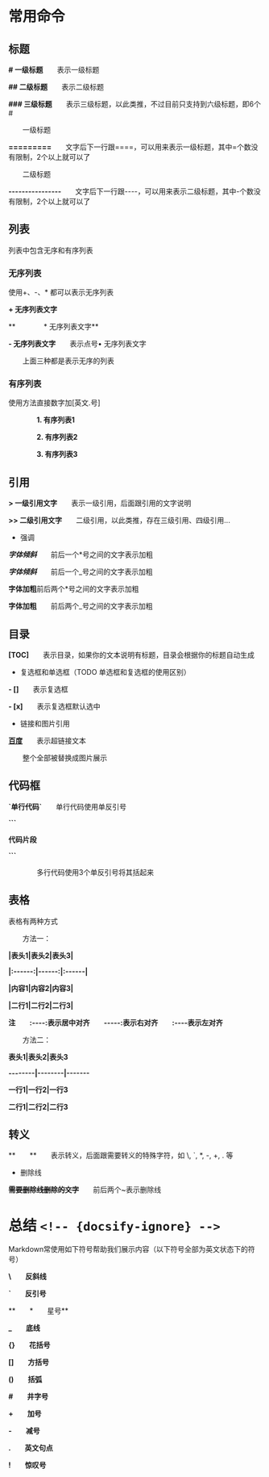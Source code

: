 # 常用命令

## 标题

**# 一级标题**　　表示一级标题

**## 二级标题**　　表示二级标题

**### 三级标题**　　表示三级标题，以此类推，不过目前只支持到六级标题，即6个#

　　一级标题

**=========**　　文字后下一行跟====，可以用来表示一级标题，其中=个数没有限制，2个以上就可以了

　　二级标题

**----------------**　　文字后下一行跟----，可以用来表示二级标题，其中-个数没有限制，2个以上就可以了

## 列表

列表中包含无序和有序列表

### 无序列表

使用+、-、* 都可以表示无序列表

**+ 无序列表文字**　　

**　　　　* 无序列表文字**

**- 无序列表文字**　　表示点号• 无序列表文字

　　上面三种都是表示无序的列表

### 有序列表

使用方法直接数字加[英文.号]

　　　　**1. 有序列表1**

　　　　**2. 有序列表2**

　　　　**3. 有序列表3**

## 引用

**> 一级引用文字**　　表示一级引用，后面跟引用的文字说明

**>> 二级引用文字**　　二级引用，以此类推，存在三级引用、四级引用...

* 强调

***字体倾斜***　　前后一个*号之间的文字表示加粗

***字体倾斜***　　前后一个_号之间的文字表示加粗

****字体加粗****前后两个*号之间的文字表示加粗

****字体加粗****　　前后两个_号之间的文字表示加粗

## 目录

**[TOC]**　　表示目录，如果你的文本说明有标题，目录会根据你的标题自动生成

* 复选框和单选框（TODO 单选框和复选框的使用区别）

**- []**　　表示复选框

**- [x]**　　表示复选框默认选中

* 链接和图片引用

**[百度](https://www.baidu.com)**　　表示超链接文本

　　整个全部被替换成图片展示

## 代码框

**\`单行代码\`**　　单行代码使用单反引号

**```**

**代码片段**

**```**

　　　　多行代码使用3个单反引号将其括起来

## 表格

表格有两种方式

　　方法一：

**|表头1|表头2|表头3|**

**|:------:|------:|:------|**

**|内容1|内容2|内容3|**

**|二行1|二行2|二行3|**

**注　　:----:表示居中对齐　　-----:表示右对齐　　:----表示左对齐**

　　方法二：

**表头1|表头2|表头3**

**--------|--------|-------**

**一行1|一行2|一行3**

**二行1|二行2|二行3**

## 转义

**　　\**　　表示转义，后面跟需要转义的特殊字符，如 \\, \`, \*, \-, \+, \. 等

* 删除线

**~~需要删除线删除的文字~~**　　前后两个~表示删除线

# 总结 `<!-- {docsify-ignore} -->`

Markdown常使用如下符号帮助我们展示内容（以下符号全部为英文状态下的符号）

**\　　反斜线**

**`　　反引号**

**　　*　　星号**

**_　　底线**

**{}　　花括号**

**[]　　方括号**

**()　　括弧**

**#　　井字号**

**+　　加号**

**-　　减号**

**.　　英文句点**

**!　　惊叹号**
